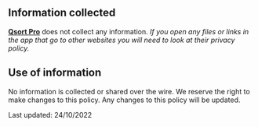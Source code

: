 ## Information collected

**[Qsort Pro](https://www.microsoft.com/store/apps/9N423HMDR3V2 "Qsort Pro")** does not collect any information.
*If you open any files or links in the app that go to other websites you will need to look at their privacy policy.*

## Use of information

No information is collected or shared over the wire. We reserve the right to make changes to this policy. Any changes to this policy will be updated.

Last updated: 24/10/2022